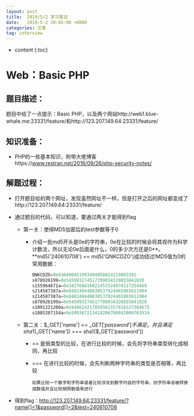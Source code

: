 ```yaml
---
layout: post
title:  2019/5/2 学习笔记
date:   2019-5-2 20:05:00 +0800
categories: 文章
tag: interview
---
```


* content
{:toc}
# Web：Basic PHP

## 题目描述：

题目中给了一点提示：Basic PHP，以及两个网站http://web1.blue-whale.me:23331/feature/和http://123.207.149.64:23331/feature/

## 知识准备：

- PHP的一些基本知识，附带大佬博客https://www.restran.net/2016/09/26/php-security-notes/

## 解题过程：

- 打开题目给的两个网址，发现虽然网址不一样，但是打开之后的网址都变成了http://123.207.149.64:23331/feature/

- 通过题目的代码，可以知道，要通过两关才能得到flag

  - 第一关：使得MD5加密后的test参数等于0

    - 介绍一批md5开头是0e的字符串，0e在比较的时候会将其视作为科学计数法，所以无论0e后面是什么，0的多少次方还是0**。**md5('240610708') == md5('QNKCDZO')成功绕过!MD5值为0的常用数据：

      ~~~python
      QNKCDZO=0e830400451993494058024219903391
      s878926199=0e545993274517709034328855841020
      s155964671a=0e342768416822451524974117254469
      s214587387a=0e848240448830537924465865611904
      s214587387a=0e848240448830537924465865611904
      s878926199a=0e545993274517709034328855841020
      s1091221200a=0e940624217856561557816327384675
      s1885207154a=0e509367213418206700842008763514
      ~~~

  - 第二关：$\_GET['name'] == $\_GET['password']不满足，并且满足sha1($\_GET['name']) === sha1($\_GET['password'])

    - == 是弱类型的比较，在进行比较的时候，会先将字符串类型转化成相同，再比较

    - === 在进行比较的时候，会先判断两种字符串的类型是否相等，再比较

      ```
      如果比较一个数字和字符串或者比较涉及到数字内容的字符串，则字符串会被转换成数值并且比较按照数值来进行
      
      ```

- 得到flag：http://123.207.149.64:23331/feature/?name[]=1&password[]=2&test=240610708